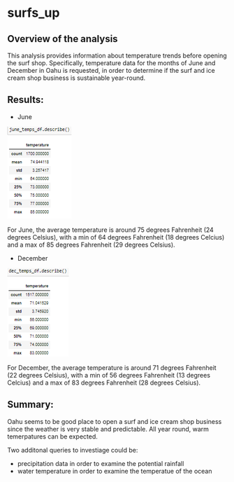 # surfs_up

## Overview of the analysis
This analysis provides information about temperature trends before opening the surf shop. Specifically, temperature data for the months of June and December in Oahu is requested, in order to determine if the surf and ice cream shop business is sustainable year-round.

## Results: 
 - June

![Alt text](/june_temp.png "Image")

For June, the average temperature is around 75 degrees Fahrenheit (24 degrees Celsius), with a min of 64 degrees Fahrenheit (18 degrees Celcius) and a max of 85 degrees Fahrenheit (29 degrees Celsius).

 - December

![Alt text](/dec_temp.png "Image")

For December, the average temperature is around 71 degrees Fahrenheit (22 degrees Celsius), with a min of 56 degrees Fahrenheit (13 degrees Celcius) and a max of 83 degrees Fahrenheit (28 degrees Celsius).

## Summary:

Oahu seems to be good place to open a surf and ice cream shop business since the weather is very stable and predictable. All year round, warm temerpatures can be expected. 

Two additonal queries to investiage could be:

 - precipitation data in order to examine the potential rainfall 
 - water temperature in order to examine the temperatue of the ocean
